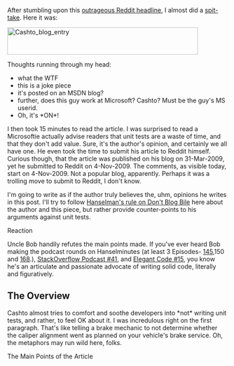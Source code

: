 <!--Title:"Unit Testing –", PublishedOn:"2009-11-19T03:59:45", Intro:"After stumbling upon this outrageous Reddit headline, I almost did a spit-take. Here it was:        " -->

<span>
  <p>After stumbling upon this <a href="http://www.reddit.com/r/programming/comments/a0z60/its_ok_not_to_write_unit_tests/">outrageous Reddit headline</a>, I almost did a <a href="http://en.wikipedia.org/wiki/Spit-take">spit-take</a>. Here it was:</p>
  <p>
    <a href="http://devtxt.com/blog/blogimg/UnitTesting_1098A/Cashto_blog_entry.png">
      <img style="border-bottom: 0px; border-left: 0px; display: inline; border-top: 0px; border-right: 0px" title="Cashto_blog_entry" border="0" alt="Cashto_blog_entry" src="http://devtxt.com/blog/blogimg/UnitTesting_1098A/Cashto_blog_entry_thumb.png" width="435" height="62" />
    </a>
  </p>
  <p>Thoughts running through my head:</p>
  <ul>
    <li>what the WTF</li>
    <li>this is a joke piece</li>
    <li>it's posted on an MSDN blog? </li>
    <li>further, does this guy work at Microsoft? Cashto? Must be the guy's MS userid.</li>
    <li>Oh, it's *ON*!</li>
  </ul>
  <p>I then took 15 minutes to read the article. I was surprised to read a Microsoftie actually advise readers that unit tests are a waste of time, and that they don't add value. Sure, it's the author's opinion, and certainly we all have one. He even took the time to submit his article to Reddit himself. Curious though, that the article was published on his blog on 31-Mar-2009, yet he submitted to Reddit on 4-Nov-2009. The comments, as visible today, start on 4-Nov-2009. Not a popular blog, apparently. Perhaps it was a trolling move to submit to Reddit, I don't know.</p>
  <p>I'm going to write as if the author truly believes the, uhm, opinions he writes in this post. I'll try to follow <a href="http://www.hanselman.com/blog/BlogInteresting32WaysToKeepYourBlogFromSucking.aspx">Hanselman's rule on Don't Blog Bile</a> here about the author and this piece, but rather provide counter-points to his arguments against unit tests.</p>
  <p>Reaction</p>
  <p>Uncle Bob handily refutes the main points made. If you've ever heard Bob making the podcast rounds on Hanselminutes (at least 3 Episodes- <a href="http://www.hanselminutes.com/default.aspx?showID=163">145</a>,150 and <a href="http://www.hanselminutes.com/default.aspx?showID=168">168</a>.), <a href="http://blog.stackoverflow.com/2009/02/podcast-41/">StackOverflow Podcast #41</a>, and <a href="http://elegantcode.com/2008/09/30/cast-cast-15-uncle-bob-martin/">Elegant Code #15</a>, you know he's an articulate and passionate advocate of writing solid code, literally and figuratively.</p>
  <h2>The Overview</h2>
  <p>Cashto almost tries to comfort and soothe developers into *not* writing unit tests, and rather, to feel OK about it. I was incredulous right on the first paragraph. That's like telling a brake mechanic to not determine whether the caliper alignment went as planned on your vehicle's brake service. Oh, the metaphors may run wild here, folks.</p>
  <p>The Main Points of the Article</p>
</span>
